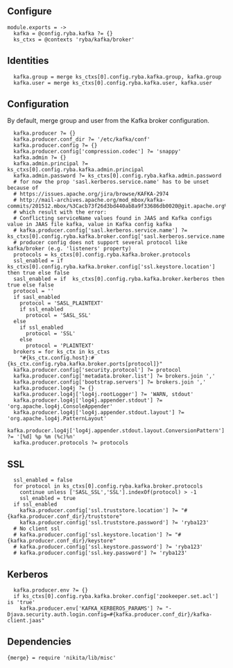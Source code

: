 
## Configure

    module.exports = ->
      kafka = @config.ryba.kafka ?= {}
      ks_ctxs = @contexts 'ryba/kafka/broker'

## Identities

      kafka.group = merge ks_ctxs[0].config.ryba.kafka.group, kafka.group
      kafka.user = merge ks_ctxs[0].config.ryba.kafka.user, kafka.user

## Configuration

By default, merge group and user from the Kafka broker configuration.

      kafka.producer ?= {}
      kafka.producer.conf_dir ?= '/etc/kafka/conf'
      kafka.producer.config ?= {}
      kafka.producer.config['compression.codec'] ?= 'snappy'
      kafka.admin ?= {}
      kafka.admin.principal ?= ks_ctxs[0].config.ryba.kafka.admin.principal
      kafka.admin.password ?= ks_ctxs[0].config.ryba.kafka.admin.password
      # for now the prop 'sasl.kerberos.service.name' has to be unset because of
      # https://issues.apache.org/jira/browse/KAFKA-2974
      # http://mail-archives.apache.org/mod_mbox/kafka-commits/201512.mbox/%3Cacb73f26d3bd440ab8a9f33686db0020@git.apache.org%3E
      # which result with the error:
      # Conflicting serviceName values found in JAAS and Kafka configs value in JAAS file kafka, value in Kafka config kafka
      # kafka.producer.config['sasl.kerberos.service.name'] ?= ks_ctxs[0].config.ryba.kafka.broker.config['sasl.kerberos.service.name']
      # producer config does not support several protocol like kafka/broker (e.g. 'listeners' property)
      protocols = ks_ctxs[0].config.ryba.kafka.broker.protocols
      ssl_enabled = if  ks_ctxs[0].config.ryba.kafka.broker.config['ssl.keystore.location'] then true else false
      sasl_enabled = if  ks_ctxs[0].config.ryba.kafka.broker.kerberos then true else false
      protocol = ''
      if sasl_enabled
        protocol = 'SASL_PLAINTEXT'
        if ssl_enabled
          protocol = 'SASL_SSL'
      else
        if ssl_enabled
          protocol = 'SSL'
        else
          protocol = 'PLAINTEXT'
      brokers = for ks_ctx in ks_ctxs
        "#{ks_ctx.config.host}:#{ks_ctx.config.ryba.kafka.broker.ports[protocol]}"
      kafka.producer.config['security.protocol'] ?= protocol
      kafka.producer.config['metadata.broker.list'] ?= brokers.join ','
      kafka.producer.config['bootstrap.servers'] ?= brokers.join ','
      kafka.producer.log4j ?= {}
      kafka.producer.log4j['log4j.rootLogger'] ?= 'WARN, stdout'
      kafka.producer.log4j['log4j.appender.stdout'] ?= 'org.apache.log4j.ConsoleAppender'
      kafka.producer.log4j['log4j.appender.stdout.layout'] ?= 'org.apache.log4j.PatternLayout'
      kafka.producer.log4j['log4j.appender.stdout.layout.ConversionPattern'] ?= '[%d] %p %m (%c)%n'
      kafka.producer.protocols ?= protocols

## SSL

      ssl_enabled = false
      for protocol in ks_ctxs[0].config.ryba.kafka.broker.protocols
        continue unless ['SASL_SSL','SSL'].indexOf(protocol) > -1
        ssl_enabled = true
      if ssl_enabled
        kafka.producer.config['ssl.truststore.location'] ?= "#{kafka.producer.conf_dir}/truststore"
        kafka.producer.config['ssl.truststore.password'] ?= 'ryba123'
      # No client ssl
      # kafka.producer.config['ssl.keystore.location'] ?= "#{kafka.producer.conf_dir}/keystore"
      # kafka.producer.config['ssl.keystore.password'] ?= 'ryba123'
      # kafka.producer.config['ssl.key.password'] ?= 'ryba123'

## Kerberos

      kafka.producer.env ?= {}
      if ks_ctxs[0].config.ryba.kafka.broker.config['zookeeper.set.acl'] is 'true'
        kafka.producer.env['KAFKA_KERBEROS_PARAMS'] ?= "-Djava.security.auth.login.config=#{kafka.producer.conf_dir}/kafka-client.jaas"

## Dependencies

    {merge} = require 'nikita/lib/misc'
